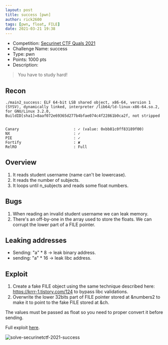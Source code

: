 ```yaml
---
layout: post
title: success [pwn]
author: rick2600
tags: [pwn, float, FILE]
date: 2021-03-21 19:38
---
```


 * Competition: [Securinet CTF Quals 2021](https://www.ctfsecurinets.com/challenges)
 * Challenge Name: success
 * Type: pwn
 * Points: 1000 pts
 * Description: 
 > You have to study hard!
 >

<!--more-->

## Recon

```
./main2_success: ELF 64-bit LSB shared object, x86-64, version 1 (SYSV), dynamically linked, interpreter /lib64/ld-linux-x86-64.so.2, for GNU/Linux 3.2.0, BuildID[sha1]=8aaf072e69365d277b4bfae074c4f22861b0ca2f, not stripped


Canary                        : ✓ (value: 0xbb81c0ff83189f00)
NX                            : ✓ 
PIE                           : ✓ 
Fortify                       : ✘ 
RelRO                         : Full
```

## Overview
1. It reads student username (name can't be lowercase).
2. It reads the number of subjects.
3. It loops until n_subjects and reads some float numbers.

## Bugs
1. When reading an invalid student username we can leak memory.
2. There's an off-by-one in the array used to store the floats. We can corrupt the lower part of a FILE pointer.

## Leaking addresses
* Sending: "a" * 8 -> leak binary address.
* sending: "a" * 16 -> leak libc address.

## Exploit
1. Create a fake FILE object using the same technique described here: https://krrr-1.tistory.com/124 to bypass libc validations.
2. Overwrite the lower 32bits part of FILE pointer stored at &numbers2 to make it to point to the fake FILE stored at &ch.

The values must be passed as float so you need to proper convert it before sending.

Full exploit [here](https://gist.github.com/rick2600/47369cb0e5f66b2c5e12671d3e727a0a).

![solve-securinetctf-2021-success](https://user-images.githubusercontent.com/2582199/111923363-87dec200-8a7d-11eb-95ea-78dd22004f0f.png)

